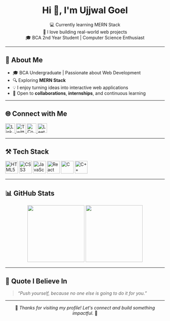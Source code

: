<h1 align="center">Hi 👋, I'm Ujjwal Goel</h1>

<p align="center">
  💻 Currently learning MERN Stack <br/>
  🚀 I love building real-world web projects <br/>
  🎓 BCA 2nd Year Student | Computer Science Enthusiast
</p>

---

## 📌 About Me

- 🎓 BCA Undergraduate | Passionate about Web Development  
- 🔍 Exploring **MERN Stack**  
- 💡 I enjoy turning ideas into interactive web applications  
- 🤝 Open to **collaborations**, **internships**, and continuous learning  

---

## 🌐 Connect with Me

<p align="left">
  <a href="https://www.linkedin.com/in/ujjwal-goel-23/" target="_blank">
    <img src="https://cdn.jsdelivr.net/gh/devicons/devicon/icons/linkedin/linkedin-original.svg" alt="LinkedIn" width="30" height="30"/>
  </a>
  <a href="https://twitter.com/ujjwalgoel23" target="_blank">
    <img src="https://cdn.jsdelivr.net/gh/devicons/devicon/icons/twitter/twitter-original.svg" alt="Twitter" width="30" height="30"/>
  </a>
  <a href="https://www.codechef.com/users/ujjwalgoel23" target="_blank">
    <img src="https://cdn.jsdelivr.net/gh/devicons/devicon/icons/codechef/codechef-original.svg" alt="CodeChef" width="30" height="30"/>
  </a>
  <a href="https://leetcode.com/ujjwalgoel23/" target="_blank">
    <img src="https://cdn.jsdelivr.net/gh/devicons/devicon/icons/leetcode/leetcode-original.svg" alt="LeetCode" width="30" height="30"/>
  </a>
</p>

---

## ⚒️ Tech Stack

<p align="left">
  <img src="https://cdn.jsdelivr.net/gh/devicons/devicon/icons/html5/html5-original.svg" height="40" alt="HTML5" />
  <img src="https://cdn.jsdelivr.net/gh/devicons/devicon/icons/css3/css3-original.svg" height="40" alt="CSS3" />
  <img src="https://cdn.jsdelivr.net/gh/devicons/devicon/icons/javascript/javascript-original.svg" height="40" alt="JavaScript" />
  <img src="https://cdn.jsdelivr.net/gh/devicons/devicon/icons/react/react-original.svg" height="40" alt="React" />
  <img src="https://cdn.jsdelivr.net/gh/devicons/devicon/icons/c/c-original.svg" height="40" alt="C" />
  <img src="https://cdn.jsdelivr.net/gh/devicons/devicon/icons/cplusplus/cplusplus-original.svg" height="40" alt="C++" />
</p>

---

## 📊 GitHub Stats

<p align="center">
  <img src="https://github-readme-stats.vercel.app/api?username=ujjwalgoel23&show_icons=true&theme=radical" height="180px"/>
  <img src="https://github-readme-stats.vercel.app/api/top-langs/?username=ujjwalgoel23&layout=compact&theme=radical" height="180px"/>
</p>

---

## 📢 Quote I Believe In

> *“Push yourself, because no one else is going to do it for you.”*  

---

<p align="center">
  🌟 <i>Thanks for visiting my profile! Let's connect and build something impactful.</i> 🌟
</p>
